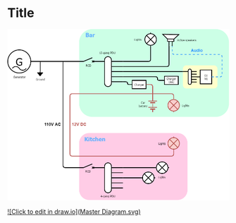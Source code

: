# Title 

![alt text](https://github.com/fsackur/SLAP/blob/Diagram/Diagrams/Master%20Diagram.png)

[![Click to edit in draw.io](Master Diagram.svg)](../drawio-github/edit-diagram.html?repo=SLAP&path=Master%2FDiagram.xml)
